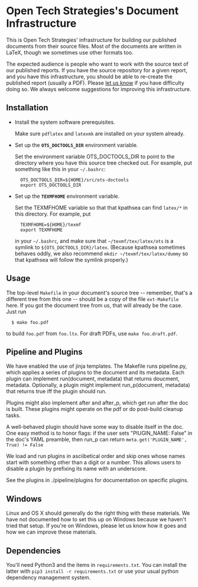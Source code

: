 # Open Tech Strategies's Document Infrastructure

This is Open Tech Strategies' infrastructure for building our
published documents from their source files.  Most of the documents
are written in LaTeX, though we sometimes use other formats too.

The expected audience is people who want to work with the source text
of our published reports.  If you have the source repository for a given
report, and you have this infrastructure, you should be able to re-create the
published report (usually a PDF).  Please
[let us know](https://github.com/OpenTechStrategies/ots-doctools/issues/new)
if you have difficulty doing so.  We always welcome suggestions for
improving this infrastructure.

## Installation

* Install the system software prerequisites.

  Make sure `pdflatex` and `latexmk` are installed on your system
  already.

* Set up the **`OTS_DOCTOOLS_DIR`** environment variable.

  Set the environment variable OTS_DOCTOOLS_DIR to point to the
  directory where you have this source tree checked out.  For example,
  put something like this in your `~/.bashrc`:

        OTS_DOCTOOLS_DIR=${HOME}/src/ots-doctools
        export OTS_DOCTOOLS_DIR

* Set up the **`TEXMFHOME`** environment variable.

  Set the TEXMFHOME variable so that that kpathsea can find `latex/*`
  in this directory.  For example, put

        TEXMFHOME=${HOME}/texmf
        export TEXMFHOME

  in your `~/.bashrc`, and make sure that `~/texmf/tex/latex/ots` is a
  symlink to `${OTS_DOCTOOLS_DIR}/latex`.  (Because kpathsea sometimes
  behaves oddly, we also recommend `mkdir ~/texmf/tex/latex/dummy` so
  that kpathsea will follow the symlink properly.)

## Usage

The top-level `Makefile` in your document's source tree -- remember,
that's a different tree from this one -- should be a copy of the file
`ext-Makefile` here.  If you got the document tree from us, that will
already be the case.  Just run

      $ make foo.pdf

to build `foo.pdf` from `foo.ltx`.  For draft PDFs, use `make foo.draft.pdf`.

## Pipeline and Plugins

We have enabled the use of jinja templates.  The Makefile runs
pipeline.py, which applies a series of plugins to the document and its
metadata.  Each plugin can implement run(document, metadata) that
returns doucment, metadata.  Optionally, a plugin might implement
run_p(document, metadata) that returns true iff the plugin should run.

Plugins might also implement after and after_p, which get run after
the doc is built.  These plugins might operate on the pdf or do
post-build cleanup tasks.

A well-behaved plugin should have some way to disable itself in the
doc.  One easy method is to honor flags: if the user sets
"PlUGIN_NAME: False" in the doc's YAML preamble, then run_p can return
`meta.get('PLUGIN_NAME', True) != False`

We load and run plugins in asciibetical order and skip ones whose
names start with something other than a digit or a number.  This
allows users to disable a plugin by prefixing its name with an
underscore.

See the plugins in ./pipeline/plugins for documentation on specific
plugins.

## Windows

Linux and OS X should generally do the right thing with these
materials.  We have not documented how to set this up on Windows
because we haven't tried that setup.  If you're on Windows, please let
us know how it goes and how we can improve these materials.

## Dependencies

You'll need Python3 and the items in `requirements.txt`.  You can
install the latter with `pip3 install -r requirements.txt` or use your
usual python dependency management system.
